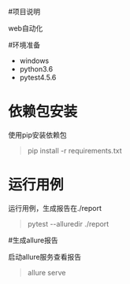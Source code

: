 #项目说明

web自动化

#环境准备

- windows
- python3.6
- pytest4.5.6

# 依赖包安装

使用pip安装依赖包

> pip install -r requirements.txt


# 运行用例

运行用例，生成报告在./report

> pytest --alluredir ./report


#生成allure报告

启动allure服务查看报告

> allure serve